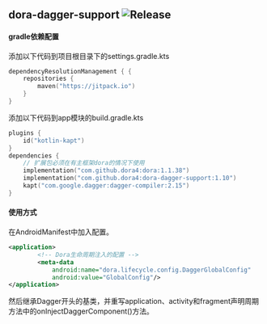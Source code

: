 dora-dagger-support
![Release](https://jitpack.io/v/dora4/dora-dagger-support.svg)
--------------------------------

#### gradle依赖配置

添加以下代码到项目根目录下的settings.gradle.kts
```kotlin
dependencyResolutionManagement { {
    repositories {
        maven("https://jitpack.io")
    }
}
```
添加以下代码到app模块的build.gradle.kts
```kotlin
plugins {
    id("kotlin-kapt")
}
dependencies {
    // 扩展包必须在有主框架dora的情况下使用
    implementation("com.github.dora4:dora:1.1.38")
    implementation("com.github.dora4:dora-dagger-support:1.10")
    kapt("com.google.dagger:dagger-compiler:2.15")
}
```

#### 使用方式

在AndroidManifest中加入配置。
```xml
<application>
        <!-- Dora生命周期注入的配置 -->
        <meta-data
            android:name="dora.lifecycle.config.DaggerGlobalConfig"
            android:value="GlobalConfig"/>
</application>
```
然后继承Dagger开头的基类，并重写application、activity和fragment声明周期方法中的onInjectDaggerComponent()方法。



